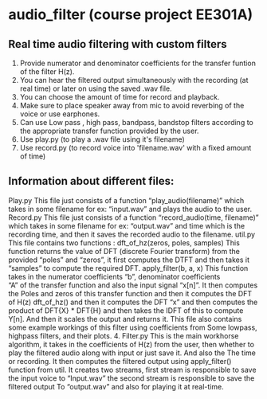 # audio_filter (course project EE301A)

## Real time audio filtering with custom filters

1. Provide numerator and denominator coefficients for the transfer funtion of the filter H(z).
2. You can hear the filtered output simultaneously with the recording (at real time) or later on using the saved .wav file.
3. You can choose the amount of time for record and playback.
4. Make sure to place speaker away from mic to avoid reverbing of the voice or use earphones.
5. Can use Low pass , high pass, bandpass, bandstop filters according to the appropriate transfer function provided by the user.
6. Use play.py (to play a .wav file using it's filename)
7. Use record.py (to record voice into 'filename.wav' with a fixed amount of time)

## Information about different files:

Play.py
This file just consists of a function “play_audio(filename)” which takes in some filename for ex: “input.wav” and plays the audio to the user.
Record.py
This file just consists of a function “record_audio(time, filename)” which takes in some filename for ex: “output.wav” and time which is the recording time, and then it saves the recorded audio to the filename.
util.py
This file contains two functions :
dft_of_hz(zeros, poles, samples)
This function returns the value of DFT (discrete Fourier transform) from the provided “poles” and “zeros”, it first computes the DTFT and then takes it “samples” to compute the required DFT.
apply_filter(b, a, x)
	This function takes in the numerator coefficients “b”, denominator coefficients   
            “A” of the transfer function and also the input signal “x[n]”. It then computes
the Poles and zeros of this transfer function and then it computes the DFT of H(z)  dft_of_hz() and then it computes the DFT “x” and then computes the product of DFT{X} * DFT{H} and then takes the IDFT of this to compute Y[n].
And then it scales the output and returns it.
	This file also contains some example workings of this filter using coefficients from
	Some lowpass, highpass filters, and their plots.
    4. Filter.py
	This is the main workhorse algorithm, it takes in the coefficients of H(z) from the user, 
	then whether to play the filtered audio along with input or just save it. And also the 
	The time or recording. It then computes the filtered output using apply_filter() function
	from util. It creates two streams, first stream is responsible to save the input voice to
	“Input.wav” the second stream is responsible to save the filtered output 
	To “output.wav” and also for playing it at real-time.

